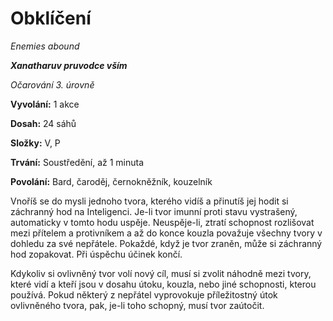 # Obklíčení

*Enemies abound*

***Xanatharuv pruvodce vším***

 *Očarování 3. úrovně* 

**Vyvolání:** 1 akce

**Dosah:** 24 sáhů

**Složky:** V, P

**Trvání:** Soustředění, až 1 minuta

**Povolání:** Bard, čaroděj, černokněžník, kouzelník

Vnoříš se do mysli jednoho tvora, kterého vidíš a přinutíš jej hodit si záchranný hod na Inteligenci. Je-li tvor imunní proti stavu vystrašený, automaticky v tomto hodu uspěje. Neuspěje-li, ztratí schopnost rozlišovat mezi přítelem a protivníkem a až do konce kouzla považuje všechny tvory v dohledu za své nepřátele. Pokaždé, když je tvor zraněn, může si záchranný hod zopakovat. Při úspěchu účinek končí.

Kdykoliv si ovlivněný tvor volí nový cíl, musí si zvolit náhodně mezi tvory, které vidí a kteří jsou v dosahu útoku, kouzla, nebo jiné schopnosti, kterou používá. Pokud některý z nepřátel vyprovokuje příležitostný útok ovlivněného tvora, pak, je-li toho schopný, musí tvor zaútočit.